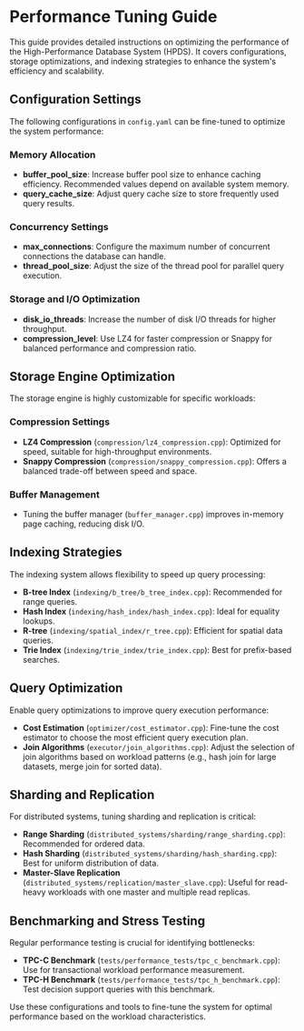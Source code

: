 # Performance Tuning Guide

This guide provides detailed instructions on optimizing the performance of the High-Performance Database System (HPDS). It covers configurations, storage optimizations, and indexing strategies to enhance the system's efficiency and scalability.

## Configuration Settings

The following configurations in `config.yaml` can be fine-tuned to optimize the system performance:

### Memory Allocation

- **buffer_pool_size**: Increase buffer pool size to enhance caching efficiency. Recommended values depend on available system memory.
- **query_cache_size**: Adjust query cache size to store frequently used query results.

### Concurrency Settings

- **max_connections**: Configure the maximum number of concurrent connections the database can handle.
- **thread_pool_size**: Adjust the size of the thread pool for parallel query execution.

### Storage and I/O Optimization

- **disk_io_threads**: Increase the number of disk I/O threads for higher throughput.
- **compression_level**: Use LZ4 for faster compression or Snappy for balanced performance and compression ratio.

## Storage Engine Optimization

The storage engine is highly customizable for specific workloads:

### Compression Settings

- **LZ4 Compression** (`compression/lz4_compression.cpp`): Optimized for speed, suitable for high-throughput environments.
- **Snappy Compression** (`compression/snappy_compression.cpp`): Offers a balanced trade-off between speed and space.

### Buffer Management

- Tuning the buffer manager (`buffer_manager.cpp`) improves in-memory page caching, reducing disk I/O.

## Indexing Strategies

The indexing system allows flexibility to speed up query processing:

- **B-tree Index** (`indexing/b_tree/b_tree_index.cpp`): Recommended for range queries.
- **Hash Index** (`indexing/hash_index/hash_index.cpp`): Ideal for equality lookups.
- **R-tree** (`indexing/spatial_index/r_tree.cpp`): Efficient for spatial data queries.
- **Trie Index** (`indexing/trie_index/trie_index.cpp`): Best for prefix-based searches.
  
## Query Optimization

Enable query optimizations to improve query execution performance:

- **Cost Estimation** (`optimizer/cost_estimator.cpp`): Fine-tune the cost estimator to choose the most efficient query execution plan.
- **Join Algorithms** (`executor/join_algorithms.cpp`): Adjust the selection of join algorithms based on workload patterns (e.g., hash join for large datasets, merge join for sorted data).

## Sharding and Replication

For distributed systems, tuning sharding and replication is critical:

- **Range Sharding** (`distributed_systems/sharding/range_sharding.cpp`): Recommended for ordered data.
- **Hash Sharding** (`distributed_systems/sharding/hash_sharding.cpp`): Best for uniform distribution of data.
- **Master-Slave Replication** (`distributed_systems/replication/master_slave.cpp`): Useful for read-heavy workloads with one master and multiple read replicas.

## Benchmarking and Stress Testing

Regular performance testing is crucial for identifying bottlenecks:

- **TPC-C Benchmark** (`tests/performance_tests/tpc_c_benchmark.cpp`): Use for transactional workload performance measurement.
- **TPC-H Benchmark** (`tests/performance_tests/tpc_h_benchmark.cpp`): Test decision support queries with this benchmark.

Use these configurations and tools to fine-tune the system for optimal performance based on the workload characteristics.
